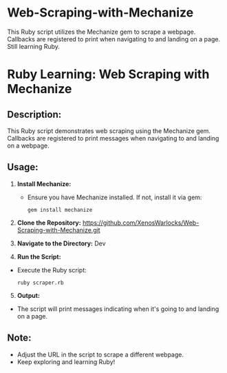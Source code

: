 # Web-Scraping-with-Mechanize
This Ruby script utilizes the Mechanize gem to scrape a webpage. Callbacks are registered to print when navigating to and landing on a page. Still learning Ruby.

# Ruby Learning: Web Scraping with Mechanize

## Description:

This Ruby script demonstrates web scraping using the Mechanize gem. Callbacks are registered to print messages when navigating to and landing on a webpage. 

## Usage:

1. **Install Mechanize:**
   - Ensure you have Mechanize installed. If not, install it via gem:
     ```
     gem install mechanize
     ```

2. **Clone the Repository:** https://github.com/XenosWarlocks/Web-Scraping-with-Mechanize.git

3. **Navigate to the Directory:** Dev
 
4. **Run the Script:**
- Execute the Ruby script:
  ```
  ruby scraper.rb
  ```

5. **Output:**
- The script will print messages indicating when it's going to and landing on a page.

## Note:
- Adjust the URL in the script to scrape a different webpage.
- Keep exploring and learning Ruby!


